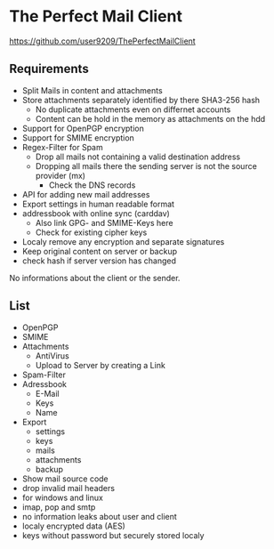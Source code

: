 # The Perfect Mail Client

 https://github.com/user9209/ThePerfectMailClient





## Requirements

- Split Mails in content and attachments
- Store attachments separately identified by there SHA3-256 hash
  - No duplicate attachments even on differnet accounts
  - Content can be hold in the memory as attachments on the hdd
- Support for OpenPGP encryption
- Support for SMIME encryption
- Regex-Filter for Spam
  - Drop all mails not containing a valid destination address
  - Dropping all mails there the sending server is not the source provider (mx)
    - Check the DNS records
- API for adding new mail addresses
- Export settings in human readable format
- addressbook with online sync (carddav)
  - Also link GPG- and SMIME-Keys here
  - Check for existing cipher keys
- Localy remove any encryption and separate signatures
- Keep original content on server or backup
- check hash if server version has changed

No informations about the client or the sender.



## List

- OpenPGP
- SMIME
- Attachments
  - AntiVirus
  - Upload to Server by creating a Link
- Spam-Filter
- Adressbook
  - E-Mail
  - Keys
  - Name
- Export
  - settings
  - keys
  - mails
  - attachments
  - backup
- Show mail source code
- drop invalid mail headers
- for windows and linux
- imap, pop and smtp
- no information leaks about user and client
- localy encrypted data (AES)
- keys without password but securely stored localy